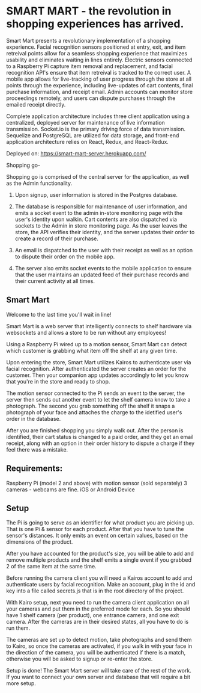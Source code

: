# SMART MART - the revolution in shopping experiences has arrived.

Smart Mart presents a revolutionary implementation of a shopping experience. Facial recognition sensors positioned at entry, exit, and item retreival points allow for a seamless shopping experience that maximizes usability and eliminates waiting in lines entirely. Electric sensors connected to a Raspberry Pi capture item removal and replacement, and facial recognition API's ensure that item retreival is tracked to the correct user. A mobile app allows for live-tracking of user progress through the store at all points through the experience, including live-updates of cart contents, final purchase information, and receipt email. Admin accounts can monitor store proceedings remotely, and users can dispute purchases through the emailed receipt directly. 

Complete application architecture includes three client application using a centralized, deployed server for maintenance of live information transmission. Socket.io is the primary driving force of data transmission. Sequelize and PostgreSQL are utilized for data storage, and front-end application architecture relies on React, Redux, and React-Redux. 

Deployed on: https://smart-mart-server.herokuapp.com/

Shopping go- 

Shopping go is comprised of the central server for the application, as well as the Admin functionality. 

1. Upon signup, user information is stored in the Postgres database. 

2. The database is responsible for maintenance of user information, and emits a socket event to the admin in-store monitoring page with the user's identity upon walkin. Cart contents are also dispatched via sockets to the Admin in store monitoring page. As the user leaves the store, the API verifies their identity, and the server updates their order to create a record of their purchase. 

3. An email is dispatched to the user with their receipt as well as an option to dispute their order on the mobile app.

4. The server also emits socket events to the mobile application to ensure that the user maintains an updated feed of their purchase records and their current activity at all times. 


<!-- To Run: 

Once the client applications are running, the server can be accessed and started by visiting the link above. Ensure that routes and database storage is mapped to the link and not to localhost. Secrets must also be updated to contain the keys the user wishes to use for Kairos.  -->

## Smart Mart

Welcome to the last time you'll wait in line!

Smart Mart is a web server that intelligently connects to shelf hardware via websockets and allows a store to be run without any employees!

Using a Raspberry Pi wired up to a motion sensor, Smart Mart can detect which customer is grabbing what item off the shelf at any given time.

Upon entering the store, Smart Mart utilizes Kairos to authenticate user via facial recognition. After authenticated the server creates an order for the customer. Then your companion app updates accordingly to let you know that you're in the store and ready to shop.

The motion sensor connected to the Pi sends an event to the server, the server then sends out another event to let the shelf camera know to take a photograph. The second you grab something off the shelf it snaps a photograph of your face and attaches the charge to the idetified user's order in the database. 

After you are finished shopping you simply walk out. After the person is identified, their cart status is changed to a paid order, and they get an email receipt, along with an option in their order history to dispute a charge if they feel there was a mistake. 


## Requirements: 
  Raspberry Pi (model 2 and above) with motion sensor (sold separately)
  3 cameras - webcams are fine.
  iOS or Android Device

## Setup

The Pi is going to serve as an identifier for what product you are picking up. That is one Pi & sensor for each product. 
After that you have to tune the sensor's distances. It only emits an event on certain values, based on the dimensions of the product.

After you have accounted for the product's size, you will be able to add and remove multiple products and the shelf emits a single event if you grabbed 2 of the same item at the same time. 

Before running the camera client you will need a Kairos account to add and authenticate users by facial recognition. Make an account, plug in the id and key into a file called secrets.js that is in the root directory of the project.

With Kairo setup, next you need to run the camera client application on all your cameras and put them in the preferred mode for each. So you should have 1 shelf camera (per product), one entrance camera, and one exit camera. After the cameras are in their desired states, all you have to do is run them. 

The cameras are set up to detect motion, take photographs and send them to Kairo, so once the cameras are activated, if you walk in with your face in the direction of the camera, you will be authenticated if there is a match, otherwise you will be asked to signup or re-enter the store.

Setup is done! The Smart Mart server will take care of the rest of the work. If you want to connect your own server and database that will require a bit more setup. 


